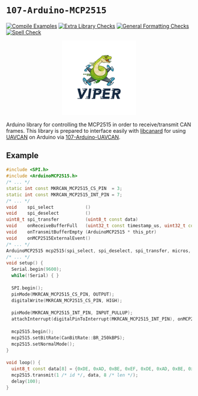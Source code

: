 `107-Arduino-MCP2515`
=====================
[![Compile Examples](https://github.com/107-systems/107-Arduino-MCP2515/workflows/Compile%20Examples/badge.svg)](https://github.com/107-systems/107-Arduino-MCP2515/actions?workflow=Compile+Examples)
[![Extra Library Checks](https://github.com/107-systems/107-Arduino-MCP2515/workflows/Extra%20Library%20Checks/badge.svg)](https://github.com/107-systems/107-Arduino-MCP2515/actions?workflow=Extra+Library+Checks)
[![General Formatting Checks](https://github.com/107-systems/107-Arduino-MCP2515/workflows/General%20Formatting%20Checks/badge.svg)](https://github.com/107-systems/107-Arduino-MCP2515/actions?workflow=General+Formatting+Checks)
[![Spell Check](https://github.com/107-systems/107-Arduino-MCP2515/workflows/Spell%20Check/badge.svg)](https://github.com/107-systems/107-Arduino-MCP2515/actions?workflow=Spell+Check)

<p align="center">
  <a href="https://github.com/107-systems/107-Arduino-Viper"><img src="https://github.com/107-systems/.github/raw/main/viper-logo.jpg" width="40%"></a>
</p>

Arduino library for controlling the MCP2515 in order to receive/transmit CAN frames. This library is prepared to interface easily with [libcanard](https://github.com/UAVCAN/libcanard) for using [UAVCAN](https://uavcan.org/) on Arduino via [107-Arduino-UAVCAN](https://github.com/107-systems/107-Arduino-UAVCAN).

## Example
```C++
#include <SPI.h>
#include <ArduinoMCP2515.h>
/* ... */
static int const MKRCAN_MCP2515_CS_PIN  = 3;
static int const MKRCAN_MCP2515_INT_PIN = 7;
/* ... */
void    spi_select            ()                                                           { digitalWrite(MKRCAN_MCP2515_CS_PIN, LOW); }
void    spi_deselect          ()                                                           { digitalWrite(MKRCAN_MCP2515_CS_PIN, HIGH); }
uint8_t spi_transfer          (uint8_t const data)                                         { return SPI.transfer(data); }
void    onReceiveBufferFull   (uint32_t const timestamp_us, uint32_t const id, uint8_t const * data, uint8_t const len) { Serial.println(id, HEX); }
void    onTransmitBufferEmpty (ArduinoMCP2515 * this_ptr)                                  { /* You can use this callback to refill the transmit buffer via this_ptr->transmit(...) */ }
void    onMCP2515ExternalEvent()                                                           { mcp2515.onExternalEventHandler(); }
/* ... */
ArduinoMCP2515 mcp2515(spi_select, spi_deselect, spi_transfer, micros, onReceiveBufferFull, onTransmitBufferEmpty);
/* ... */
void setup() {
  Serial.begin(9600);
  while(!Serial) { }

  SPI.begin();
  pinMode(MKRCAN_MCP2515_CS_PIN, OUTPUT);
  digitalWrite(MKRCAN_MCP2515_CS_PIN, HIGH);

  pinMode(MKRCAN_MCP2515_INT_PIN, INPUT_PULLUP);
  attachInterrupt(digitalPinToInterrupt(MKRCAN_MCP2515_INT_PIN), onMCP2515ExternalEvent, FALLING);

  mcp2515.begin();
  mcp2515.setBitRate(CanBitRate::BR_250kBPS);
  mcp2515.setNormalMode();
}

void loop() {
  uint8_t const data[8] = {0xDE, 0xAD, 0xBE, 0xEF, 0xDE, 0xAD, 0xBE, 0xEF};
  mcp2515.transmit(1 /* id */, data, 8 /* len */);
  delay(100);
}
```

